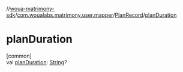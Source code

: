 //[woua-matrimony-sdk](../../../index.md)/[com.woualabs.matrimony.user.mapper](../index.md)/[PlanRecord](index.md)/[planDuration](plan-duration.md)

# planDuration

[common]\
val [planDuration](plan-duration.md): [String](https://kotlinlang.org/api/latest/jvm/stdlib/kotlin/-string/index.html)?
